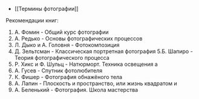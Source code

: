 * [[Термины фотографии]]

Рекомендации книг:


1. А. Фомин - Общий курс фотографии
2. А. Редько - Основы фотографических процессов
3. Л. Дыко и А. Головня - Фотокомпозиция
4. Д. Зельтсман - Классическая портретная фотография
5.Б. Шапиро - Теория фотографического процесса
6. Р. Хикс и Ф. Шульц - Натюрморт. Техника освещения а
7. А. Гусев - Спутник фотолюбителя
8. К. Фишер - Фотография обнажёного тела
9. А. Лапин - Плоскость и пространство, или жизнь квадратом и
10. А. Беленький - Фотография. Школа мастерства 